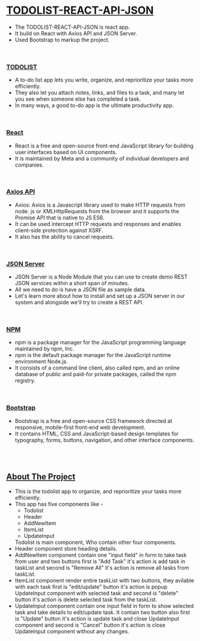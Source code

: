 <h1><a href="https://github.com/surajt26/Todolist-react-api-json.git">TODOLIST-REACT-API-JSON</a></h1>
<ul>
    <li>The TODOLIST-REACT-API-JSON is react app.</li>
    <li>It build on React with Axios API and JSON Server.</li>
    <li>Used Bootstrap to markup the project.</li>
</ul>
<br>

<h3><a href="https://en.wikipedia.org/wiki/Wikipedia:To-do_list">TODOLIST</a></h3>
<ul>
    <li>A to-do list app lets you write, organize, and reprioritize your tasks more efficiently.</li>
    <li>They also let you attach notes, links, and files to a task, and many let you see when someone else has completed a task.</li>
    <li>In many ways, a good to-do app is the ultimate productivity app.</li>
</ul>
<br>

<h3><a href="https://reactjs.org/">React</a></h3>
<ul>
    <li>React is a free and open-source front-end JavaScript library for building user interfaces based on UI components.</li>
    <li>It is maintained by Meta and a community of individual developers and companies.</li>
</ul>
<br>

<h3><a href="https://www.npmjs.com/package/axios">Axios API</a></h3>
<ul>
    <li>Axios: Axios is a Javascript library used to make HTTP requests from node. js or XMLHttpRequests from the browser and it supports the Promise API that is native to JS ES6.</li>
    <li>It can be used intercept HTTP requests and responses and enables client-side protection against XSRF.</li>
    <li>It also has the ability to cancel requests.</li>
</ul>
<br>

<h3><a href="https://www.npmjs.com/package/json-server">JSON Server</a></h3>
<ul>
    <li>JSON Server is a Node Module that you can use to create demo REST JSON services within a short span of minutes.</li>
    <li>All we need to do is have a JSON file as sample data.</li>
    <li>Let's learn more about how to install and set up a JSON server in our system and alongside we'll try to create a REST API.</li>
</ul>
<br>

<h3><a href="https://www.npmjs.com/">NPM</a></h3>
<ul>
    <li>npm is a package manager for the JavaScript programming language maintained by npm, Inc.</li>
    <li>npm is the default package manager for the JavaScript runtime environment Node.js.</li>
    <li>It consists of a command line client, also called npm, and an online database of public and paid-for private packages, called the npm registry.</li>
</ul>
<br>

<h3><a href="https://getbootstrap.com/">Bootstrap</a></h3>
<ul>
    <li>Bootstrap is a free and open-source CSS framework directed at responsive, mobile-first front-end web development.</li>
    <li>It contains HTML, CSS and JavaScript-based design templates for typography, forms, buttons, navigation, and other interface components.</li>
</ul>
<br><br>

<h2><u>About The Project</u></h2>
<ul>
    <li>This is the todolist app to organize, and reprioritize your tasks more efficiently.</li>
    <li>This app has five components like -
        <ul>
            <li>Todolist</li>
            <li>Header</li>
            <li>AddNewItem</li>
            <li>ItemList</li>
            <li>UpdateInput</li>
        </ul>
        Todolist is main component, Who contain other four components.</li>
    <li>Header component store heading details.</li>
    <li>AddNewItem component contain one "input field" in form to take task from user and two buttons first is "Add Task" it's action is add task in taskList and second is "Remove All" it's action is remove all tasks from taskList.</li>
    <li>ItemList component render entire taskList with two buttons, they avilable with each task first is "edit/update" button it's action is popup UpdateInput component with selected task and second is "delete" button it's action is delete selected task from the taskList.</li>
    <li>UpdateInput component contain one input field in form to show selected task and take details to edit/update task. It contain two button also first is "Update" button it's action is update task and close UpdateInput component and second is "Cancel" button it's action is close UpdateInput component without any changes.</li>
</ul>
